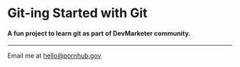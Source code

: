 # Git-ing Started with Git

#### A fun project to learn git as part of **DevMarketer** community.

---

Email me at [hello@pornhub.gov](Mailto:hello@pornhub.io)
